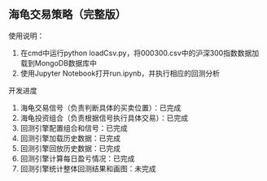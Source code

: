 ## 海龟交易策略（完整版）

使用说明：
1. 在cmd中运行python loadCsv.py，将000300.csv中的沪深300指数数据加载到MongoDB数据库中
2. 使用Jupyter Notebook打开run.ipynb，并执行相应的回测分析

开发进度
1. 海龟交易信号（负责判断具体的买卖位置）：已完成
2. 海龟投资组合（负责根据信号执行具体交易）：已完成
3. 回测引擎配置组合和信号：已完成
4. 回测引擎加载历史数据：已完成
5. 回测引擎回放历史数据：已完成
6. 回测引擎计算每日盈亏情况：已完成
7. 回测引擎统计整体回测结果和画图：未完成